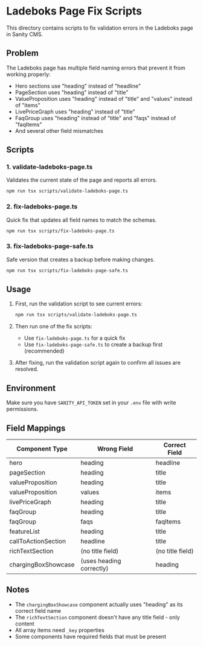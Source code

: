 # Ladeboks Page Fix Scripts

This directory contains scripts to fix validation errors in the Ladeboks page in Sanity CMS.

## Problem

The Ladeboks page has multiple field naming errors that prevent it from working properly:
- Hero sections use "heading" instead of "headline"
- PageSection uses "heading" instead of "title"  
- ValueProposition uses "heading" instead of "title" and "values" instead of "items"
- LivePriceGraph uses "heading" instead of "title"
- FaqGroup uses "heading" instead of "title" and "faqs" instead of "faqItems"
- And several other field mismatches

## Scripts

### 1. validate-ladeboks-page.ts
Validates the current state of the page and reports all errors.

```bash
npm run tsx scripts/validate-ladeboks-page.ts
```

### 2. fix-ladeboks-page.ts
Quick fix that updates all field names to match the schemas.

```bash
npm run tsx scripts/fix-ladeboks-page.ts
```

### 3. fix-ladeboks-page-safe.ts
Safe version that creates a backup before making changes.

```bash
npm run tsx scripts/fix-ladeboks-page-safe.ts
```

## Usage

1. First, run the validation script to see current errors:
   ```bash
   npm run tsx scripts/validate-ladeboks-page.ts
   ```

2. Then run one of the fix scripts:
   - Use `fix-ladeboks-page.ts` for a quick fix
   - Use `fix-ladeboks-page-safe.ts` to create a backup first (recommended)

3. After fixing, run the validation script again to confirm all issues are resolved.

## Environment

Make sure you have `SANITY_API_TOKEN` set in your `.env` file with write permissions.

## Field Mappings

| Component Type | Wrong Field | Correct Field |
|----------------|-------------|---------------|
| hero | heading | headline |
| pageSection | heading | title |
| valueProposition | heading | title |
| valueProposition | values | items |
| livePriceGraph | heading | title |
| faqGroup | heading | title |
| faqGroup | faqs | faqItems |
| featureList | heading | title |
| callToActionSection | headline | title |
| richTextSection | (no title field) | (no title field) |
| chargingBoxShowcase | (uses heading correctly) | heading |

## Notes

- The `chargingBoxShowcase` component actually uses "heading" as its correct field name
- The `richTextSection` component doesn't have any title field - only content
- All array items need `_key` properties
- Some components have required fields that must be present